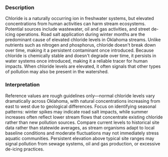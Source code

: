 ### Description
Chloride is a naturally occurring ion in freshwater systems, but elevated concentrations from human activities can harm stream ecosystems. Potential sources include wastewater, oil and gas activities, and street de-icing operations. Road salt application during winter months are the predominant cause of elevated chloride levels in Oklahoma streams. Unlike nutrients such as nitrogen and phosphorus, chloride doesn't break down over time, making it a persistent contaminant once introduced. Because chloride is chemically stable and doesn't degrade over time, it persists in water systems once introduced, making it a reliable tracer for human impacts. When chloride levels are elevated, it often signals that other types of pollution may also be present in the watershed.

### Interpretation
Reference values are rough guidelines only—normal chloride levels vary dramatically across Oklahoma, with natural concentrations increasing from east to west due to geological differences. Focus on identifying seasonal patterns: winter spikes may indicate road salt impacts, while summer increases often reflect lower stream flows that concentrate existing chloride rather than new pollution sources. Compare current levels to historical site data rather than statewide averages, as stream organisms adapt to local baseline conditions and moderate fluctuations may not immediately stress aquatic communities. Persistent elevation above typical site ranges may signal pollution from sewage systems, oil and gas production, or excessive de-icing practices.

